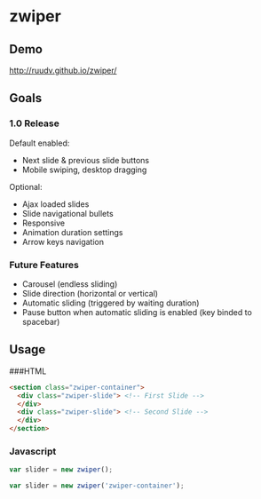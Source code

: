 zwiper
======

## Demo
http://ruudv.github.io/zwiper/

## Goals
### 1.0 Release
Default enabled:
* Next slide & previous slide buttons
* Mobile swiping, desktop dragging

Optional:
* Ajax loaded slides
* Slide navigational bullets
* Responsive
* Animation duration settings
* Arrow keys navigation

### Future Features
* Carousel (endless sliding)
* Slide direction (horizontal or vertical)
* Automatic sliding (triggered by waiting duration)
* Pause button when automatic sliding is enabled (key binded to spacebar)

## Usage
###HTML
```html
<section class="zwiper-container">
  <div class="zwiper-slide"> <!-- First Slide -->
  </div>
  <div class="zwiper-slide"> <!-- Second Slide -->
  </div>
</section>
```

### Javascript
```javascript
var slider = new zwiper();
```

```javascript
var slider = new zwiper('zwiper-container');
```
